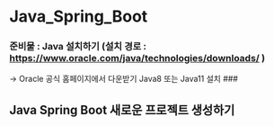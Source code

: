 # Java_Spring_Boot
### 준비물 : Java 설치하기 (설치 경로 : https://www.oracle.com/java/technologies/downloads/ )
-> Oracle 공식 홈페이지에서 다운받기 Java8 또는 Java11 설치 ###
## Java Spring Boot 새로운 프로젝트 생성하기
